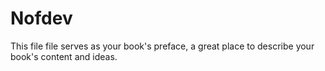 # Nofdev

This file file serves as your book's preface, a great place to describe your book's content and ideas.

